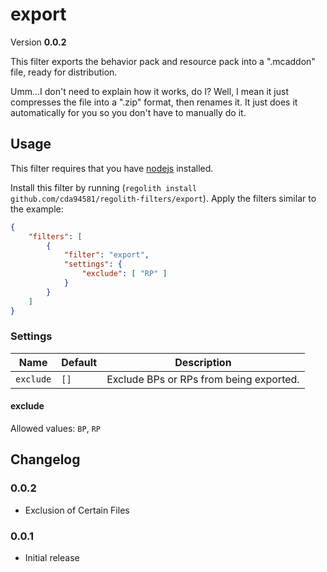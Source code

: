 # export
Version **0.0.2**

This filter exports the behavior pack and resource pack into a ".mcaddon" file, ready for distribution.

Umm...I don't need to explain how it works, do I? Well, I mean it just compresses the file into a ".zip" format, then renames it. It just does it automatically for you so you don't have to manually do it.

## Usage
This filter requires that you have [nodejs](https://nodejs.org/en/) installed.

Install this filter by running (`regolith install github.com/cda94581/regolith-filters/export`). Apply the filters similar to the example:

```json
{
	"filters": [
		{
			"filter": "export",
			"settings": {
				"exclude": [ "RP" ]
			}
		}
	]
}
```

### Settings

Name | Default | Description
---- | ------- | -----------
`exclude` | `[]` | Exclude BPs or RPs from being exported.

#### exclude
Allowed values: `BP`, `RP`

## Changelog
### 0.0.2
- Exclusion of Certain Files

### 0.0.1
- Initial release